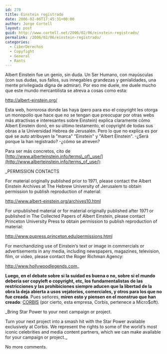 ```yaml
---
id: 270
title: Einstein registrado
date: 2006-02-06T17:45:31+00:00
author: Jorge Cortell
layout: post
guid: http://www.cortell.net/2006/02/06/einstein-registrado/
permalink: /2006/02/06/einstein-registrado/
categories:
  - CiberDerechos
  - Copyfight
  - General
  - Rants
---
```

Albert Einstein fue un genio, sin duda. Un Ser Humano, con mayúsculas (con sus dudas, sus fallos, sus innegables grandezas y genialidades, una mente privilegiada digna de admirar). Por eso me duele, me duele mucho que este mundo mercantilista se atreva a cosas como esta:
  
<http://albert-einstein.org/>

Esta web, horrorosa donde las haya (pero para eso el copyright les otorga un monopolio que hace que no se tengan que preocupar por otras webs más atractivas e interesantes sobre Einstein) explica claramente cómo Albert Einstein donó, en su último testamento, el copyright de todas sus obras a la Universidad Hebrea de Jerusalén. Pero lo que no explica es por qué se auto atribuyen la "marca" "Einstein" y "Albert Einstein". -¿Será porque la han registrado? -¿cómo se atreven?

Para ser más concretos, cito de [http://www.alberteinstein.info/terms\_of\_use/](http://www.alberteinstein.info/terms_of_use/):

_PERMISSION CONTACTS
  
For material originally published prior to 1971, please contact the Albert Einstein Archives at The Hebrew University of Jerusalem to obtain permission to publish reproduction of material:
  
http://www.albert-einstein.org/archives10.html
  
For unpublished material or for material originally published after 1971 or published in The Collected Papers of Albert Einstein, please contact Princeton University Press to obtain permission to publish reproduction of material:
  
http://www.pupress.princeton.edu/permissions.html
  
For merchandizing use of Einstein‘s text or image in commercials or advertisements in any media, including newspapers, magazines, television, film, or video, please contact the Roger Richman Agency:
  
http://www.hollywoodlegends.com_

**Luego, en el debate sobre si la suidad es buena o no, sobre si el mundo deberí­a ser copyleft o copyright, etc, los fundamentalistas de las restricciones y las prohibiciones siempre aducen que la libertad de la obra la deja abierta a usos vejatorios, comerciales, y otros para los que no fue creada**. Pues señores, **miren esto y piensen en el monstruo que han creado**: [CORBIS](http://pro.corbis.com/creative/services/rights/rightsrep.asp) (por cierto, esta empresa, Corbis, pertenece a Micro$oft).

_Bring Star Power to your next campaign or project.
  
Turn your next project into a smash hit with the Star Power available exclusively at Corbis. We represent the rights to some of the world‘s most iconic celebrities and media content partners, which we can make available for your campaign or project._

No more comments.